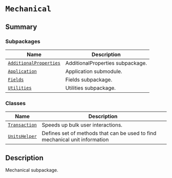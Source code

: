

# `Mechanical`

<a id="summary"></a>

## Summary

### Subpackages

| Name | Description |
|----------------------------------------------------------------------------------------------------------------------------------------|------------------------------------|
| [`AdditionalProperties`](AdditionalProperties/index.md#module-ansys.mechanical.stubs.v241.Ansys.ACT.Mechanical.AdditionalProperties)   | AdditionalProperties subpackage.   |
| [`Application`](Application/index.md#module-ansys.mechanical.stubs.v241.Ansys.ACT.Mechanical.Application)                              | Application submodule.             |
| [`Fields`](Fields/index.md#module-ansys.mechanical.stubs.v241.Ansys.ACT.Mechanical.Fields)                                             | Fields subpackage.                 |
| [`Utilities`](Utilities/index.md#module-ansys.mechanical.stubs.v241.Ansys.ACT.Mechanical.Utilities)                                    | Utilities subpackage.              |

### Classes

| Name | Description |
|------------------------------------------------------------------------------------------------|-----------------------------------------------------------------------------|
| [`Transaction`](Transaction.md#ansys.mechanical.stubs.v241.Ansys.ACT.Mechanical.Transaction)   | Speeds up bulk user interactions.                                           |
| [`UnitsHelper`](UnitsHelper.md#ansys.mechanical.stubs.v241.Ansys.ACT.Mechanical.UnitsHelper)   | Defines set of methods that can be used to find mechanical unit information |

<a id="description"></a>

## Description

Mechanical subpackage.

<!-- !! processed by numpydoc !! -->

